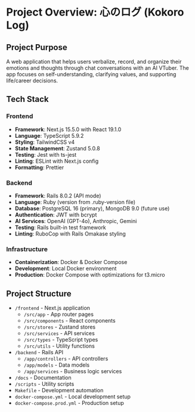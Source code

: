 # Project Overview: 心のログ (Kokoro Log)

## Project Purpose
A web application that helps users verbalize, record, and organize their emotions and thoughts through chat conversations with an AI VTuber. The app focuses on self-understanding, clarifying values, and supporting life/career decisions.

## Tech Stack
### Frontend
- **Framework**: Next.js 15.5.0 with React 19.1.0
- **Language**: TypeScript 5.9.2
- **Styling**: TailwindCSS v4
- **State Management**: Zustand 5.0.8
- **Testing**: Jest with ts-jest
- **Linting**: ESLint with Next.js config
- **Formatting**: Prettier

### Backend
- **Framework**: Rails 8.0.2 (API mode)
- **Language**: Ruby (version from .ruby-version file)
- **Database**: PostgreSQL 16 (primary), MongoDB 9.0 (future use)
- **Authentication**: JWT with bcrypt
- **AI Services**: OpenAI (GPT-4o), Anthropic, Gemini
- **Testing**: Rails built-in test framework
- **Linting**: RuboCop with Rails Omakase styling

### Infrastructure
- **Containerization**: Docker & Docker Compose
- **Development**: Local Docker environment
- **Production**: Docker Compose with optimizations for t3.micro

## Project Structure
- `/frontend` - Next.js application
  - `/src/app` - App router pages
  - `/src/components` - React components
  - `/src/stores` - Zustand stores
  - `/src/services` - API services
  - `/src/types` - TypeScript types
  - `/src/utils` - Utility functions
- `/backend` - Rails API
  - `/app/controllers` - API controllers
  - `/app/models` - Data models
  - `/app/services` - Business logic services
- `/docs` - Documentation
- `/scripts` - Utility scripts
- `Makefile` - Development automation
- `docker-compose.yml` - Local development setup
- `docker-compose.prod.yml` - Production setup